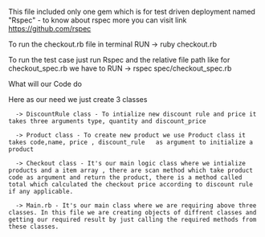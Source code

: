 This file included only one gem which is for test driven deployment named
          "Rspec" -  to know about rspec more you can visit link https://github.com/rspec


To run the checkout.rb file in terminal 
          RUN -> ruby checkout.rb

To run the test case just run Rspec and the relative file path like for checkout_spec.rb we have to 
          RUN -> rspec spec/checkout_spec.rb


What will our Code do 

  Here as our need we just create 3 classes
      
      -> DiscountRule class - To intialize new discount rule and price it takes three arguments type, quantity and discount_price

      -> Product class - To create new product we use Product class it takes code,name, price , discount_rule   as argument to initialize a product

      -> Checkout class - It's our main logic class where we intialize products and a item array , there are scan method which take product code as argument and return the product, there is a method called total which calculated the checkout price according to discount rule if any applicable.

      -> Main.rb - It's our main class where we are requiring above three classes. In this file we are creating objects of diffrent classes and getting our required result by just calling the required methods from these classes.
